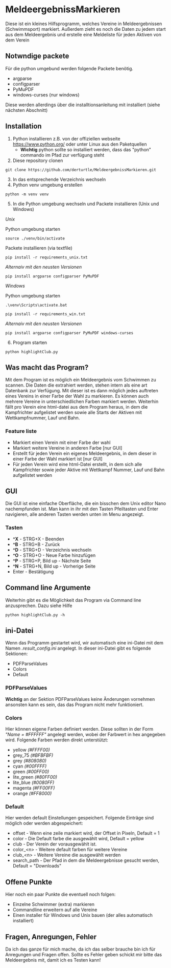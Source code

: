 # MeldeergebnissMarkieren
Diese ist ein kleines Hilfsprogramm, welches Vereine in Meldeergebnissen (Schwimmsport) markiert. Außerdem zieht es 
noch die Daten zu jedem start aus dem Meldeergebnis und erstelle eine Meldeliste für jeden Aktiven von dem Verein

## Notwndige packete

Für die python umgebund werden folgende Packete benötig.

   * argparse
   * configparser   
   * PyMuPDF
   * windows-curses (nur windows)

Diese werden allerdings über die installtionsanleitung mit installiert (siehe nächsten Abschnitt) 

## Installation

1. Python installieren z.B. von der offiziellen webseite https://www.python.org/ oder unter Linux aus den Paketquellen
   * **Wichtig** python sollte so installiert werden, dass das "python" commando im Pfad zur verfügung steht
2. Diese repository clonen
```commandline
git clone https://github.com/derturtle/MeldeergebnissMarkieren.git
```
3. In das entsprechende Verzeichnis wechseln
4. Python venv umgebung erstellen
``` commandline
python -m venv venv
```
5. In die Python umgebung wechseln und Packete installieren (Unix und Windows)

*Unix*

Python umgebung starten
```commandline
source ./venv/bin/activate
```
Packete installieren (via textfile)

```commandline
pip install -r requirements_unix.txt
```

_Alternaiv mit den neusten Versionen_

```commandline
pip install argparse configparser PyMuPDF
```

*Windows*

Python umgebung starten
```commandline 
.\venv\Scripts\activate.bat
```
```commandline
pip install -r requirements_win.txt
```

_Alternaiv mit den neusten Versionen_

```commandline
pip install argparse configparser PyMuPDF windows-curses
```

6. Program starten
```commandline
python highlightClub.py
```

## Was macht das Program?

Mit dem Program ist es möglich ein Meldeergebnis vom Schwimmen zu scannen. Die Daten die extrahiert werden, stehen 
intern als eine art Datenbank zur Verfügung. Mit dieser ist es dann möglich jedes auftreten eines Vereins in einer Farbe
der Wahl zu markieren. Es können auch mehrere Vereine in unterschiedlichen Farben markiert werden. Weiterhin fällt pro 
Verein eine html-datei aus dem Program heraus, in dem die Kampfrichter aufgelistet werden sowie alle Starts der Aktiven 
mit Wettkampfnummer, Lauf und Bahn.

### Feature liste

* Markiert einen Verein mit einer Farbe der wahl
* Markiert weitere Vereine in anderen Farbe [nur GUI]
* Erstellt für jeden Verein ein eigenes Meldeergebnis, in dem dieser in einer Farbe der Wahl markiert ist [nur GUI]
* Für jeden Verein wird eine html-Datei erstellt, in dem sich alle Kampfrichter sowie jeder Aktive mit Wettkampf Nummer, Lauf und Bahn aufgelistet werden 

## GUI

Die GUI ist eine einfache Oberfläche, die ein bisschen dem Unix editor Nano nachempfunden ist. Man kann in ihr mit den 
Tasten Pfeiltasten und Enter navigieren, alle anderen Tasten werden unten im Menu angezeigt. 

### Tasten

* **^X**  -  STRG+X - Beenden
* **^B**  -  STRG+B - Zurück
* **^D**  -  STRG+D - Verzeichnis wechseln
* **^O**  -  STRG+O - Neue Farbe hinzufügen
* **^P**  -  STRG+P, Bild up - Nächste Seite
* **^N**  -  STRG+N, Bild up - Vorherige Seite
* Enter - Bestätigung

## Command line Argumente

Weiterhin gibt es die Möglichkeit das Program via Command line anzusprechen. Dazu siehe Hilfe
```commandline
python highlightClub.py -h
```
## ini-Datei

Wenn das Programm gestartet wird, wir automatisch eine ini-Datei mit dem Namen *.result_config.ini* angelegt. In dieser 
ini-Datei gibt es folgende Sektionen:

* PDFParseValues
* Colors
* Default

### PDFParseValues

**Wichtig** an der Sektion PDFParseValues keine Änderungen vornehmen ansonsten kann es sein, das das Program nicht mehr 
funktioniert.

### Colors

Hier können eigene Farben definiert werden. Diese sollten in der Form *"Name = #FFFFFF"* angelegt werden, wobei der 
Farbwert in hex angegeben wird. Folgende Farben werden direkt unterstützt:

* yellow *(#FFFF00)*
* grey_75 *(#BFBFBF)*
* grey *(#808080)*
* cyan *(#00FFFF)*
* green *(#00FF00)*
* lite_green *(#80FF00)*
* lite_blue *(#0080FF)*
* magenta *(#FF00FF)*
* orange *(#FF8000)*

### Default

Hier werden default Einstellungen gespeichert. Folgende Einträge sind möglich oder werden abgespeichert:

* offset - Wenn eine zeile markiert wird, der Offset in Pixeln, Default = 1
* color - Die Default farbe die ausgewählt wird, Default = yellow
* club - Der Verein der vorausgewählt ist.
* color_\<n\> - Weitere default farben für weitere Vereine
* club_\<n\> - Weitere Vereine die ausgewählt werden
* search_path - Der Pfad in dem die Meldeergebnisse gesucht werden, Default = "Downloads" 

## Offene Punkte

Hier noch ein paar Punkte die eventuell noch folgen:

* Einzelne Schwimmer (extra) markieren
* Commandline erweitern auf alle Vereine
* Einen installer für Windows und Unix bauen (der alles automatisch installiert)

## Fragen, Anregungen, Fehler

Da ich das ganze für mich mache, da ich das selber brauche bin ich für Anregungen und Fragen offen. Sollte es Fehler 
geben schickt mir bitte das Meldeergebnis mit, damit ich es Testen kann!    
